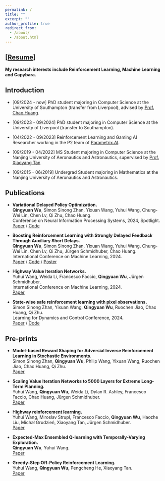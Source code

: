 ```yaml
---
permalink: /
title: ""
excerpt: ""
author_profile: true
redirect_from: 
  - /about/
  - /about.html
---
```


## [[Resume](https://drive.google.com/file/d/1B2gotM1M8exy-Cg2-Rj0mjlq07ZwkZQN/view?usp=sharing)]
**My research interests include Reinforcement Learning, Machine Learning and Capybara.**

<!-- I am available for ~~internships~~ or visiting students related to **Reinforcement Learning**, please drop me an email if you are interested. -->

## Introduction

* [09/2024 - now] PhD student majoring in Computer Science at the University of Southampton (transfer from Liverpool), advised by [Prof. Chao Huang](https://scholar.google.com/citations?user=GbY72eIAAAAJ&hl=en). 

* [09/2023 - 09/2024] PhD student majoring in Computer Science at the University of Liverpool (transfer to Southampton). 

* [04/2022 - 09/2023] Reinforcement Learning and Gaming AI Researcher working in the P2 team of [Parametrix.AI](https://chaocanshu.cn/index-en.html).

* [09/2019 - 04/2022] MS Student majoring in Computer Science at the Nanjing University of Aeronautics and Astronautics, supervised by [Prof. Xiaoyang Tan](https://scholar.google.com/citations?user=rHMtSOYAAAAJ&hl=zh-CN).

* [09/2015 - 06/2019] Undergrad Student majoring in Mathematics at the Nanjing University of Aeronautics and Astronautics.

<!-- ## Recent News

* [05/2024] Our paper "Boosting Reinforcement Learning with Strongly Delayed Feedback Through Auxiliary Short Delays" has been accepted by International Conference on Machine Learning (ICML 2024). 

* [05/2024] Our paper "Highway Value Iteration Networks" **led by Yuhui** has been accepted by International Conference on Machine Learning (ICML 2024). 

* [03/2024] Our paper "State-Wise Safe Reinforcement Learning with Pixel Observations" **led by Simon** has been accepted by Learning for Dynamics and Control Conference (L4DC 2024). 

* [09/2023] Leaving Parametrix.AI, I start my PhD journey in the UK. -->

<!-- **If you are interested in our works, please also review my brilliant coauthors' works. CHEERS!** -->

<!-- ## Pre-prints
* [Under Review] **Qingyuan Wu**, Simon Sinong Zhan, Yixuan Wang, Yuhui Wang, Chung-Wei Lin, Chen Lv, Qi Zhu, Chao Huang. <u>Variational Delayed Policy Optimization.</u> [[paper](https://arxiv.org/pdf/2405.14226)] -->


## Publications

* **Variational Delayed Policy Optimization.**
<br/> **Qingyuan Wu**, Simon Sinong Zhan, Yixuan Wang, Yuhui Wang, Chung-Wei Lin, Chen Lv, Qi Zhu, Chao Huang.
<br/> Conference on Neural Information Processing Systems, 2024, Spotlight.
<br/> [Paper](https://arxiv.org/pdf/2405.14226) / [Code](https://github.com/QingyuanWuNothing/Variational-Delayed-Policy-Optimization)

* **Boosting Reinforcement Learning with Strongly Delayed Feedback Through Auxiliary Short Delays.**
<br/> **Qingyuan Wu**, Simon Sinong Zhan, Yixuan Wang, Yuhui Wang, Chung-Wei Lin, Chen Lv, Qi Zhu, Jürgen Schmidhuber, Chao Huang. 
<br/> International Conference on Machine Learning, 2024.
<br/> [Paper](https://arxiv.org/pdf/2402.03141) / [Code](https://github.com/QingyuanWuNothing/AD-RL) / 
[Poster](https://drive.google.com/file/d/1mxBSyF6xri_g815AoVjgmBOvMOqGxmNm/view?usp=sharing)

* **Highway Value Iteration Networks.**
<br/> Yuhui Wang, Weida Li, Francesco Faccio, **Qingyuan Wu**, Jürgen Schmidhuber. 
<br/> International Conference on Machine Learning, 2024.
<br/> [Paper](https://arxiv.org/abs/2406.03485)

* **State-wise safe reinforcement learning with pixel observations.**
<br/> Simon Sinong Zhan, Yixuan Wang, **Qingyuan Wu**, Ruochen Jiao, Chao Huang, Qi Zhu.
<br/> Learning for Dynamics and Control Conference, 2024.
<br/> [Paper](https://arxiv.org/abs/2311.02227) / [Code](https://github.com/SimonZhan-code/Step-Wise_SafeRL_Pixel)



## Pre-prints

* **Model-based Reward Shaping for Adversial Inverse Reinforcement Learning in Stochastic Environments.**
<br/> Simon Sinong Zhan, **Qingyuan Wu**, Philip Wang, Yixuan Wang, Ruochen Jiao, Chao Huang, Qi Zhu.
<br/> [Paper](https://arxiv.org/abs/2410.03847)


* **Scaling Value Iteration Networks to 5000 Layers for Extreme Long-Term Planning.**
<br/> Yuhui Wang, **Qingyuan Wu**, Weida Li, Dylan R. Ashley, Francesco Faccio, Chao Huang, Jürgen Schmidhuber.
<br/> [Paper](https://arxiv.org/abs/2406.08404v1)


* **Highway reinforcement learning.**
<br/> Yuhui Wang, Miroslav Strupl, Francesco Faccio, **Qingyuan Wu**, Haozhe Liu, Michał Grudzień, Xiaoyang Tan, Jürgen Schmidhuber.
<br/> [Paper](https://arxiv.org/abs/2405.18289)


* **Expected-Max Ensembled Q-learning with Temporally-Varying Exploration.**
<br/> **Qingyuan Wu**, Yuhui Wang.
<br/> [Paper](https://www.researchgate.net/profile/Qingyuan-Wu-5/publication/355356383_Expected-Max_Ensembled_Q-learning_with_Temporally-Varying_Exploration/links/616b8eb1b90c51266254f3d2/Expected-Max-Ensembled-Q-learning-with-Temporally-Varying-Exploration.pdf)



* **Greedy-Step Off-Policy Reinforcement Learning.**
<br/> Yuhui Wang, **Qingyuan Wu**, Pengcheng He, Xiaoyang Tan. 
<br/> [Paper](https://arxiv.org/pdf/2102.11717)


<!-- 
## Useful Links

* [Reinforcement Learnin: An introduction](http://incompleteideas.net/book/the-book-2nd.html) by Richard S. Sutton and Andrew G. Barto.


* [The Bitter Lesson](http://www.incompleteideas.net/IncIdeas/BitterLesson.html) by Richard S. Sutton. -->